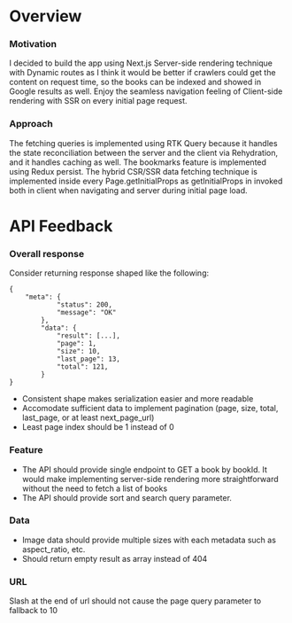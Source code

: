 # Overview

### Motivation

I decided to build the app using Next.js Server-side rendering technique with Dynamic routes as I think it would be better if crawlers could get the content on request time, so the books can be indexed and showed in Google results as well. Enjoy the seamless navigation feeling of Client-side rendering with SSR on every initial page request.

### Approach

The fetching queries is implemented using RTK Query because it handles the state reconciliation between the server and the client via Rehydration, and it handles caching as well. The bookmarks feature is implemented using Redux persist.
The hybrid CSR/SSR data fetching technique is implemented inside every Page.getInitialProps as getInitialProps in invoked both in client when navigating and server during initial page load.

# API Feedback

### Overall response

Consider returning response shaped like the following:

```
{
    "meta": {
			"status": 200,
			"message": "OK"
		},
		"data": {
			"result": [...],
			"page": 1,
			"size": 10,
			"last_page": 13,
			"total": 121,
		}
}
```

- Consistent shape makes serialization easier and more readable
- Accomodate sufficient data to implement pagination (page, size, total, last_page, or at least next_page_url)
- Least page index should be 1 instead of 0

### Feature

- The API should provide single endpoint to GET a book by bookId. It would make implementing server-side rendering more straightforward without the need to fetch a list of books
- The API should provide sort and search query parameter.

### Data

- Image data should provide multiple sizes with each metadata such as aspect_ratio, etc.
- Should return empty result as array instead of 404

### URL

Slash at the end of url should not cause the page query parameter to fallback to 10
